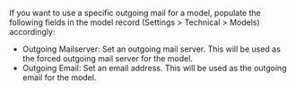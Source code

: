 If you want to use a specific outgoing mail for a model, populate the
following fields in the model record (Settings \> Technical \> Models)
accordingly:

- Outgoing Mailserver: Set an outgoing mail server. This will be used as
  the forced outgoing mail server for the model.
- Outgoing Email: Set an email address. This will be used as the
  outgoing email for the model.
